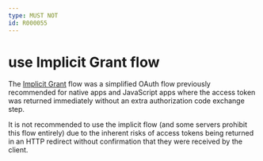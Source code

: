 ```yaml
---
type: MUST NOT
id: R000055
---
```


# use Implicit Grant flow

The [Implicit Grant](https://oauth.net/2/grant-types/implicit) flow was a simplified OAuth flow previously recommended for native apps and JavaScript apps where the access token was returned immediately without an extra authorization code exchange step.

It is not recommended to use the implicit flow (and some servers prohibit this flow entirely) due to the inherent risks of access tokens being returned in an HTTP redirect without confirmation that they were received by the client.
